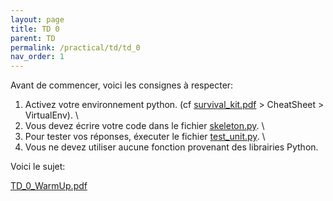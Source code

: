 ```yaml
---
layout: page
title: TD 0
parent: TD
permalink: /practical/td/td_0
nav_order: 1
---
```



Avant de commencer, voici les consignes à respecter:


1) Activez votre environnement python. (cf <a href="/docs/survival_kit.pdf"> survival_kit.pdf</a> > CheatSheet > VirtualEnv).
\\
2) Vous devez écrire votre code dans le fichier <a href="/docs/td_0/skeleton.py"> skeleton.py</a>.
\\
3) Pour tester vos réponses, éxecuter le fichier <a href="/docs/td_0/test_unit.py"> test_unit.py</a>.
\\
4) Vous ne devez utiliser aucune fonction provenant des librairies Python.

Voici le sujet:

<a href="/docs/td_0/td_0_warmUp.pdf"> TD_0_WarmUp.pdf</a>